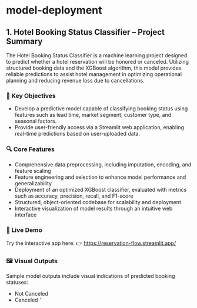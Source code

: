 # model-deployment
## 1. Hotel Booking Status Classifier – Project Summary

The Hotel Booking Status Classifier is a machine learning project designed to predict whether a hotel reservation will be honored or canceled. Utilizing structured booking data and the XGBoost algorithm, this model provides reliable predictions to assist hotel management in optimizing operational planning and reducing revenue loss due to cancellations.

### 📌 Key Objectives
- Develop a predictive model capable of classifying booking status using features such as lead time, market segment, customer type, and seasonal factors.
- Provide user-friendly access via a Streamlit web application, enabling real-time predictions based on user-uploaded data.

### 🔍 Core Features
- Comprehensive data preprocessing, including imputation, encoding, and feature scaling
- Feature engineering and selection to enhance model performance and generalizability
- Deployment of an optimized XGBoost classifier, evaluated with metrics such as accuracy, precision, recall, and F1-score
- Structured, object-oriented codebase for scalability and deployment
- Interactive visualization of model results through an intuitive web interface

### 🚀 Live Demo
Try the interactive app here:
👉 https://reservation-flow.streamlit.app/

### 🖼️ Visual Outputs
Sample model outputs include visual indications of predicted booking statuses:
- Not Canceled
- Canceled
'
